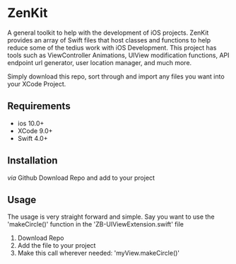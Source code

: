 # ZenKit

A general toolkit to help with the development of iOS projects. ZenKit provides an array of Swift files that host classes and functions to help reduce some of the tedius work with iOS Development. This project has tools such as ViewController Animations, UIView modification functions, API endpoint url generator, user location manager, and much more.  

Simply download this repo, sort through and import any files you want into your XCode Project. 


## Requirements

* ios 10.0+
* XCode 9.0+
* Swift 4.0+


## Installation

*via* Github
	Download Repo and add to your project

	

## Usage

The usage is very straight forward and simple. Say you want to use the 'makeCircle()' function in the 'ZB-UIViewExtension.swift' file
  1) Download Repo
  2) Add the file to your project
  3) Make this call wherever needed: 'myView.makeCircle()'
